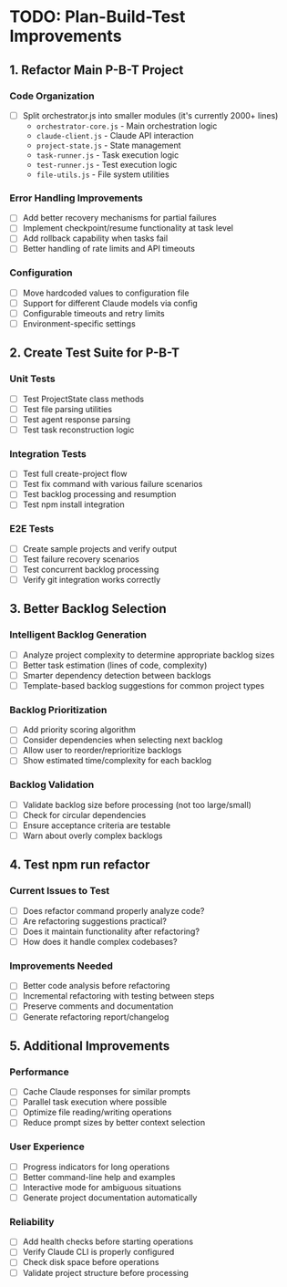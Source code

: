 # TODO: Plan-Build-Test Improvements

## 1. Refactor Main P-B-T Project

### Code Organization
- [ ] Split orchestrator.js into smaller modules (it's currently 2000+ lines)
  - `orchestrator-core.js` - Main orchestration logic
  - `claude-client.js` - Claude API interaction
  - `project-state.js` - State management
  - `task-runner.js` - Task execution logic
  - `test-runner.js` - Test execution logic
  - `file-utils.js` - File system utilities

### Error Handling Improvements
- [ ] Add better recovery mechanisms for partial failures
- [ ] Implement checkpoint/resume functionality at task level
- [ ] Add rollback capability when tasks fail
- [ ] Better handling of rate limits and API timeouts

### Configuration
- [ ] Move hardcoded values to configuration file
- [ ] Support for different Claude models via config
- [ ] Configurable timeouts and retry limits
- [ ] Environment-specific settings

## 2. Create Test Suite for P-B-T

### Unit Tests
- [ ] Test ProjectState class methods
- [ ] Test file parsing utilities
- [ ] Test agent response parsing
- [ ] Test task reconstruction logic

### Integration Tests
- [ ] Test full create-project flow
- [ ] Test fix command with various failure scenarios
- [ ] Test backlog processing and resumption
- [ ] Test npm install integration

### E2E Tests
- [ ] Create sample projects and verify output
- [ ] Test failure recovery scenarios
- [ ] Test concurrent backlog processing
- [ ] Verify git integration works correctly

## 3. Better Backlog Selection

### Intelligent Backlog Generation
- [ ] Analyze project complexity to determine appropriate backlog sizes
- [ ] Better task estimation (lines of code, complexity)
- [ ] Smarter dependency detection between backlogs
- [ ] Template-based backlog suggestions for common project types

### Backlog Prioritization
- [ ] Add priority scoring algorithm
- [ ] Consider dependencies when selecting next backlog
- [ ] Allow user to reorder/reprioritize backlogs
- [ ] Show estimated time/complexity for each backlog

### Backlog Validation
- [ ] Validate backlog size before processing (not too large/small)
- [ ] Check for circular dependencies
- [ ] Ensure acceptance criteria are testable
- [ ] Warn about overly complex backlogs

## 4. Test npm run refactor

### Current Issues to Test
- [ ] Does refactor command properly analyze code?
- [ ] Are refactoring suggestions practical?
- [ ] Does it maintain functionality after refactoring?
- [ ] How does it handle complex codebases?

### Improvements Needed
- [ ] Better code analysis before refactoring
- [ ] Incremental refactoring with testing between steps
- [ ] Preserve comments and documentation
- [ ] Generate refactoring report/changelog

## 5. Additional Improvements

### Performance
- [ ] Cache Claude responses for similar prompts
- [ ] Parallel task execution where possible
- [ ] Optimize file reading/writing operations
- [ ] Reduce prompt sizes by better context selection

### User Experience
- [ ] Progress indicators for long operations
- [ ] Better command-line help and examples
- [ ] Interactive mode for ambiguous situations
- [ ] Generate project documentation automatically

### Reliability
- [ ] Add health checks before starting operations
- [ ] Verify Claude CLI is properly configured
- [ ] Check disk space before operations
- [ ] Validate project structure before processing